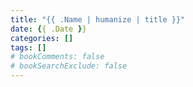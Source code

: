 ```yaml
---
title: "{{ .Name | humanize | title }}"
date: {{ .Date }}
categories: []
tags: []
# bookComments: false
# bookSearchExclude: false
---
```

